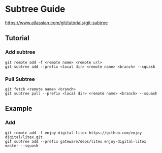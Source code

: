 # Subtree Guide
https://www.atlassian.com/git/tutorials/git-subtree

## Tutorial 
### Add subtree
```
git remote add -f <remote name> <remote url>
git subtree add --prefix <local dir> <remote name> <branch> --squash
```

### Pull Subtree
```
git fetch <remote name> <branch>
git subtree pull --prefix <local dir> <remote name> <branch> --squash
```

## Example
### Add
```
git remote add -f enjoy-digital-litex https://github.com/enjoy-digital/litex.git
git subtree add --prefix gateware/deps/litex enjoy-digital-litex master --squash
```